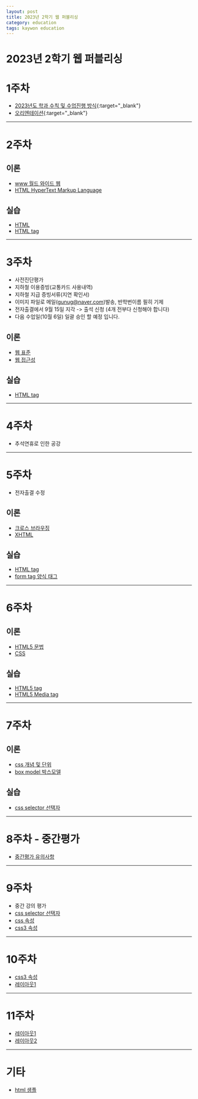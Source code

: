 ```yaml
---
layout: post
title: 2023년 2학기 웹 퍼블리싱
category: education
tags: kaywon education
---
```


# 2023년 2학기 웹 퍼블리싱

# 1주차

* [2023년도 학과 수칙 및 수업진행 방식](/subpage/2023/09/07/education-rule.html){:target="_blank"}
* [오리엔테이션](/subpage/2023/09/07/webpublishing-week1.html){:target="_blank"}

---

# 2주차

## 이론

* [www 월드 와이드 웹](/web/2023/09/15/www.html)
* [HTML HyperText Markup Language](/web/2023/09/15/hypertext-markup-language.html)

## 실습

* [HTML](/web/2023/08/22/html.html)
* [HTML tag](/web/2023/09/14/html-tag.html)

---

# 3주차
* 사전진단평가
* 지하철 이용증빙(교통카드 사용내역)
* 지하철 지급 증빙서류(지연 확인서)
* 이미지 파일로 메일(gunug@naver.com)발송, 반학번이름 필히 기제
* 전자출결에서 9월 15일 지각 -> 출석 신청 (4개 전부다 신청해야 합니다)
* 다음 수업일(10월 6일) 일괄 승인 할 예정 입니다.

## 이론
* [웹 표준](/web/2023/09/21/web-standards.html)
* [웹 접근성](/web/2023/09/21/web-accessibility.html)

## 실습
* [HTML tag](/web/2023/09/14/html-tag.html)

---

# 4주차
* 추석연휴로 인한 공강

---

# 5주차
* 전자출결 수정

## 이론
* [크로스 브라우징](/web/2023/10/05/web_cross_browsing.html)
* [XHTML](/web/2023/10/05/xhtml.html)

## 실습
* [HTML tag](/web/2023/09/14/html-tag.html)
* [form tag 양식 태그](/web/2023/09/25/html_form_tag.html)


---

# 6주차

## 이론
* [HTML5 문법](/web/2023/10/12/html5.html)
* [CSS](/web/2023/10/12/css-use.html)

## 실습
* [HTML5 tag](/web/2023/09/11/html-5-tag.html)
* [HTML5 Media tag](/web/2023/10/06/hmtl5-media-tag.html)

---

# 7주차

## 이론
* [css 개념 및 단위](/web/2023/10/19/css-unit.html)
* [box model 박스모델](/web/2023/10/19/css-box-model.html)

## 실습
* [css selector 선택자](/web/2023/10/19/css-select.html)

---

# 8주차 - 중간평가
* [중간평가 유의사항](/subpage/2023/10/06/2023-2-middle-test.html)

---

# 9주차
* 중간 강의 평가
* [css selector 선택자](/web/2023/10/19/css-select.html)
* [css 속성](/web/2023/10/19/css.html)
* [css3 속성](/web/2023/11/02/css3.html)

---

# 10주차
* [css3 속성](/web/2023/11/02/css3.html)
* [레이아웃1](/web/2023/11/02/web-layout1.html)

---

# 11주차
* [레이아웃1](/web/2023/11/02/web-layout1.html)
* [레이아웃2](#)


---

# 기타
* [html 샘플](/subpage/2023/10/12/html-sample.html)
